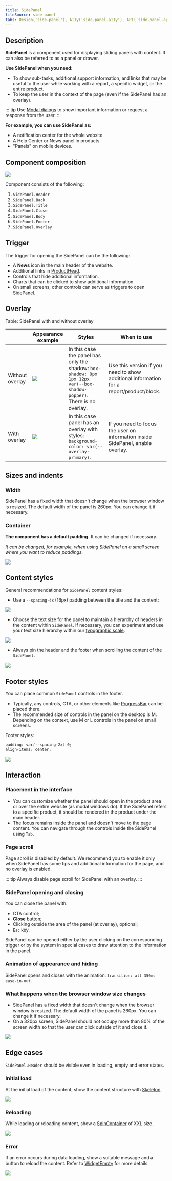 ```yaml
---
title: SidePanel
fileSource: side-panel
tabs: Design('side-panel'), A11y('side-panel-a11y'), API('side-panel-api'), Example('side-panel-code'), Changelog('side-panel-changelog')
---
```


## Description

**SidePanel** is a component used for displaying sliding panels with content. It can also be referred to as a panel or drawer.

**Use SidePanel when you need:**

- To show sub-tasks, additional support information, and links that may be useful to the user while working with a report, a specific widget, or the entire product.
- To keep the user in the context of the page (even if the SidePanel has an overlay).

::: tip
Use [Modal dialogs](/components/modal/modal) to show important information or request a response from the user.
:::

**For example, you can use SidePanel as:**

- A notification center for the whole website
- A Help Center or News panel in products
- "Panels" on mobile devices.

## Component composition

![](static/sidepanel-composition.png)

Component consists of the following:

1. `SidePanel.Header`
2. `SidePanel.Back`
3. `SidePanel.Title`
4. `SidePanel.Close`
5. `SidePanel.Body`
6. `SidePanel.Footer`
7. `SidePanel.Overlay`

## Trigger

The trigger for opening the SidePanel can be the following:

- A **News** icon in the main header of the website.
- Additional links in [ProductHead](/components/product-head/product-head).
- Controls that hide additional information.
- Charts that can be clicked to show additional information.
- On small screens, other controls can serve as triggers to open SidePanel.

## Overlay

Table: SidePanel with and without overlay

|                 | Appearance example                     | Styles                                                                                                           | When to use                                                                             |
| --------------- | -------------------------------------- | ---------------------------------------------------------------------------------------------------------------- | --------------------------------------------------------------------------------------- |
| Without overlay | ![](static/light-theme.png) | In this case the panel has only the shadow: `box-shadow: 0px 1px 12px var(--box-shadow-popper)`. There is no overlay. | Use this version if you need to show additional information for a report/product/block. |
| With overlay    | ![](static/dark-theme.png)   | In this case panel has an overlay with styles: `background-color: var(--overlay-primary)`.   | If you need to focus the user on information inside SidePanel, enable overlay.          |

## Sizes and indents

### Width

SidePanel has a fixed width that doesn't change when the browser window is resized. The default width of the panel is 260px. You can change it if necessary.

### Container

**The component has a default padding.** It can be changed if necessary.

_It can be changed, for example, when using SidePanel on a small screen where you want to reduce paddings._

![](static/container-paddings.png)

## Content styles

General recommendations for `SidePanel` content styles:

- Use a `--spacing-4x` (16px) padding between the title and the content:

![](static/content-paddings.png)

- Choose the text size for the panel to maintain a hierarchy of headers in the content within `SidePanel`. If necessary, you can experiment and use your text size hierarchy within our [typographic scale](/style/typography/typography).

![](static/hierarchy.png)

- Always pin the header and the footer when scrolling the content of the `SidePanel`.

![](static/scroll.png)

## Footer styles

You can place common `SidePanel` controls in the footer.

- Typically, any controls, CTA, or other elements like [ProgressBar](/components/progress-bar/progress-bar) can be placed there.
- The recommended size of controls in the panel on the desktop is M. Depending on the context, use M or L controls in the panel on small screens.

Footer styles:

```css
padding: var(--spacing-2x) 0;
align-items: center;
```

![](static/footer-paddings.png)

## Interaction

### Placement in the interface

- You can customize whether the panel should open in the product area or over the entire website (as modal windows do). If the SidePanel refers to a specific product, it should be rendered in the product under the main header.
- The focus remains inside the panel and doesn't move to the page content. You can navigate through the controls inside the SidePanel using  `Tab`.

### Page scroll

Page scroll is disabled by default. We recommend you to enable it only when SidePanel has some tips and additional information for the page, and no overlay is enabled.

::: tip
Always disable page scroll for SidePanel with an overlay.
:::

### SidePanel opening and closing

You can close the panel with:

- CTA control;
- **Close** button;
- Clicking outside the area of the panel (at overlay), optional;
- `Esc` key.

SidePanel can be opened either by the user clicking on the corresponding trigger or by the system in special cases to draw attention to the information in the panel.

### Animation of appearance and hiding

SidePanel opens and closes with the animation: `transition: all 350ms ease-in-out`.

### What happens when the browser window size changes

- SidePanel has a fixed width that doesn't change when the browser window is resized. The default width of the panel is 260px. You can change it if necessary.
- On a 320px screen, SidePanel should not occupy more than 80% of the screen width so that the user can click outside of it and close it.

![](static/320-width.png)

## Edge cases

`SidePanel.Header` should be visible even in loading, empty and error states.

### Initial load

At the initial load of the content, show the content structure with [Skeleton](/components/skeleton/skeleton).

![](static/side-panel-skeleton.png)

### Reloading

While loading or reloading content, show a [SpinContainer](/components/spin-container/spin-container) of XXL size.

![](static/spin.png)

### Error

If an error occurs during data loading, show a suitable message and a button to reload the content. Refer to [WidgetEmpty](../widget-empty/widget-empty.md#something-went-wrong) for more details.

![](static/error.png)


